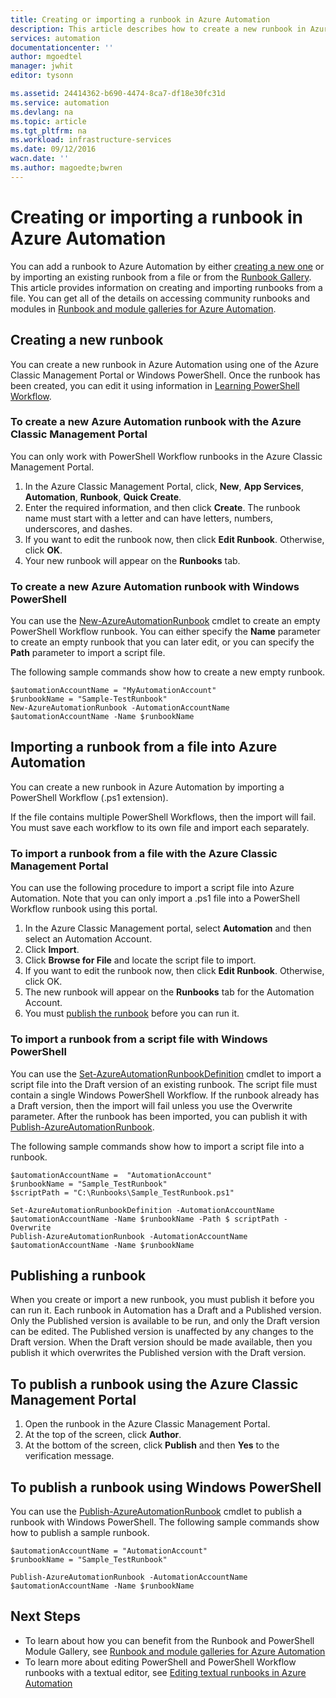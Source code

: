 ```yaml
---
title: Creating or importing a runbook in Azure Automation
description: This article describes how to create a new runbook in Azure Automation or import one from a file.
services: automation
documentationcenter: ''
author: mgoedtel
manager: jwhit
editor: tysonn

ms.assetid: 24414362-b690-4474-8ca7-df18e30fc31d
ms.service: automation
ms.devlang: na
ms.topic: article
ms.tgt_pltfrm: na
ms.workload: infrastructure-services
ms.date: 09/12/2016
wacn.date: ''
ms.author: magoedte;bwren
---
```


# Creating or importing a runbook in Azure Automation
You can add a runbook to Azure Automation by either [creating a new one](#creating-a-new-runbook) or by importing an existing runbook from a file or from the [Runbook Gallery](./automation-runbook-gallery.md). This article provides information on creating and importing runbooks from a file.  You can get all of the details on accessing community runbooks and modules in [Runbook and module galleries for Azure Automation](./automation-runbook-gallery.md).

## <a name="creating-a-new-runbook"></a> Creating a new runbook
You can create a new runbook in Azure Automation using one of the Azure Classic Management Portal or Windows PowerShell. Once the runbook has been created, you can edit it using information in [Learning PowerShell Workflow](./automation-powershell-workflow.md).

### To create a new Azure Automation runbook with the Azure Classic Management Portal
You can only work with PowerShell Workflow runbooks in the Azure Classic Management Portal.

1. In the Azure Classic Management Portal, click, **New**, **App Services**, **Automation**, **Runbook**, **Quick Create**.
2. Enter the required information, and then click **Create**. The runbook name must start with a letter and can have letters, numbers, underscores, and dashes.
3. If you want to edit the runbook now, then click **Edit Runbook**. Otherwise, click **OK**.
4. Your new runbook will appear on the **Runbooks** tab.

### To create a new Azure Automation runbook with Windows PowerShell
You can use the [New-AzureAutomationRunbook](https://msdn.microsoft.com/zh-cn/library/dn690272.aspx) cmdlet to create an empty PowerShell Workflow runbook. You can either specify the **Name** parameter to create an empty runbook that you can later edit, or you can specify the **Path** parameter to import a script file. 

The following sample commands show how to create a new empty runbook.

```
$automationAccountName = "MyAutomationAccount"
$runbookName = "Sample-TestRunbook"
New-AzureAutomationRunbook -AutomationAccountName $automationAccountName -Name $runbookName
```

## <a name="ImportRunbook"></a> Importing a runbook from a file into Azure Automation
You can create a new runbook in Azure Automation by importing a PowerShell Workflow (.ps1 extension).

If the file contains multiple PowerShell Workflows, then the import will fail. You must save each workflow to its own file and import each separately.

### To import a runbook from a file with the Azure Classic Management Portal
You can use the following procedure to import a script file into Azure Automation.  Note that you can only import a .ps1 file into a PowerShell Workflow runbook using this portal.

1. In the Azure Classic Management portal, select **Automation** and then select an Automation Account.
2. Click **Import**.
3. Click **Browse for File** and locate the script file to import.
4. If you want to edit the runbook now, then click **Edit Runbook**. Otherwise, click OK.
5. The new runbook will appear on the **Runbooks** tab for the Automation Account.
6. You must [publish the runbook](#publishing-a-runbook) before you can run it.

### <a name="ImportRunbookScriptPS"></a> To import a runbook from a script file with Windows PowerShell
You can use the [Set-AzureAutomationRunbookDefinition](https://msdn.microsoft.com/zh-cn/library/dn690267.aspx) cmdlet to import a script file into the Draft version of an existing runbook. The script file must contain a single Windows PowerShell Workflow. If the runbook already has a Draft version, then the import will fail unless you use the Overwrite parameter. After the runbook has been imported, you can publish it with [Publish-AzureAutomationRunbook](https://msdn.microsoft.com/zh-cn/library/dn690266.aspx).

The following sample commands show how to import a script file into a runbook.

```
$automationAccountName =  "AutomationAccount"
$runbookName = "Sample_TestRunbook"
$scriptPath = "C:\Runbooks\Sample_TestRunbook.ps1"

Set-AzureAutomationRunbookDefinition -AutomationAccountName $automationAccountName -Name $runbookName -Path $ scriptPath -Overwrite
Publish-AzureAutomationRunbook -AutomationAccountName $automationAccountName -Name $runbookName
```

## <a name="publishing-a-runbook"></a> Publishing a runbook
When you create or import a new runbook, you must publish it before you can run it.  Each runbook in Automation has a Draft and a Published version. Only the Published version is available to be run, and only the Draft version can be edited. The Published version is unaffected by any changes to the Draft version. When the Draft version should be made available, then you publish it which overwrites the Published version with the Draft version.

## To publish a runbook using the Azure Classic Management Portal
1. Open the runbook in the Azure Classic Management Portal.
2. At the top of the screen, click **Author**.
3. At the bottom of the screen, click **Publish** and then **Yes** to the verification message.

## To publish a runbook using Windows PowerShell
You can use the [Publish-AzureAutomationRunbook](https://msdn.microsoft.com/zh-cn/library/dn690266.aspx) cmdlet to publish a runbook with Windows PowerShell. The following sample commands show how to publish a sample runbook.

```
$automationAccountName = "AutomationAccount"
$runbookName = "Sample_TestRunbook"

Publish-AzureAutomationRunbook -AutomationAccountName $automationAccountName -Name $runbookName
```

## Next Steps
* To learn about how you can benefit from the Runbook and PowerShell Module Gallery, see  [Runbook and module galleries for Azure Automation](./automation-runbook-gallery.md)
* To learn more about editing PowerShell and PowerShell Workflow runbooks with a textual editor, see [Editing textual runbooks in Azure Automation](./automation-edit-textual-runbook.md)